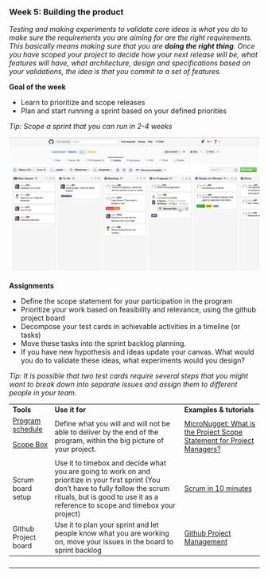 
### **Week 5: Building the product**

_Testing and making experiments to validate core ideas is what you do  to make sure the requirements you are aiming for are the right requirements. This basically means making sure that you are **doing the right thing**. Once you have scoped your project to decide how your next release will be, what features will have, what architecture, design and specifications based on your validations, the idea is that you commit to a set of features._

**Goal of the week**



*   Learn to prioritize and scope releases
*   Plan and start running a sprint based on your defined priorities

_Tip: Scope a sprint that you can run in 2-4 weeks_



![alt_text](images/Open-Hardware2.png "image_tooltip")


**Assignments**



*   Define the scope statement for your participation in the program
*   Prioritize your work based on feasibility and relevance, using the github project board
*   Decompose your test cards in achievable activities in a timeline (or tasks)
*   Move these tasks into the sprint backlog planning.
*   If you have new hypothesis and ideas update your canvas. What would you do to validate these ideas, what experiments would you design?

_Tip: It is possible that two test cards require several steps that you might want to break down into separate issues and assign them to different people in your team._


<table>
  <tr>
   <td><strong>Tools</strong>
   </td>
   <td><strong>Use it for</strong>
   </td>
   <td><strong>Examples & tutorials</strong>
   </td>
  </tr>
  <tr>
   <td><a href="https://open-hardware-leaders.github.io/ohlwebsite/Program/02_schedule.html">Program schedule</a>
<p>
<a href="https://docs.google.com/presentation/d/1T0ASYRbyVIkAHuEo1GXTh3qTBema_15A4OwfW_wIlg4/edit?usp=sharing">Scope Box</a>
   </td>
   <td>Define what you will and will not be able to deliver by the end of the program, within the big picture of your project.
   </td>
   <td><a href="https://www.youtube.com/watch?v=AOIOS2MIpB8">MicroNugget: What is the Project Scope Statement for Project Managers?</a>
   </td>
  </tr>
  <tr>
   <td>Scrum board setup
   </td>
   <td>Use it to timebox and decide what you are going to work on and prioritize in your first sprint (You don’t have to fully follow the scrum rituals, but is good to use it as a reference to scope and timebox your project)
   </td>
   <td><a href="https://www.youtube.com/watch?v=XU0llRltyFM">Scrum in 10 minutes</a>
   </td>
  </tr>
  <tr>
   <td>Github Project board
   </td>
   <td>Use it to plan your sprint and let people know what you are working on, move your issues in the board to sprint backlog
   </td>
   <td><a href="https://www.youtube.com/watch?v=ff5cBkPg-bQ">Github Project Management</a>
   </td>
  </tr>
</table>



###

---
